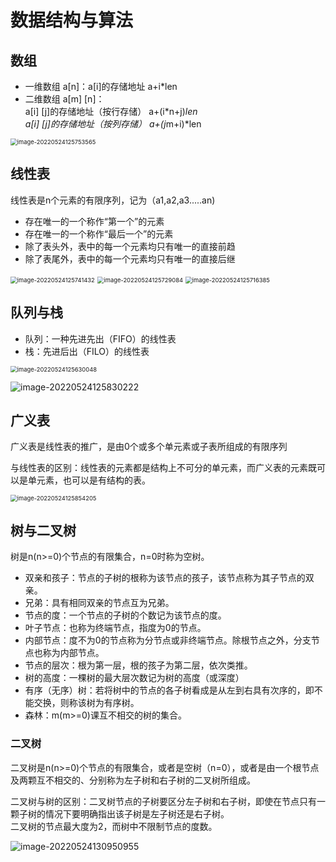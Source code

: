 # 数据结构与算法

 ## 数组

- 一维数组 a[n]：a[i]的存储地址  a+i*len
- 二维数组 a[m] [n]：<br>a[i] [j]的存储地址（按行存储） a+(i*n+j)*len <br>a[i] [j]的存储地址（按列存储） a+(j*m+i)*len

<img src="https://knowledgeimagebed.oss-cn-hangzhou.aliyuncs.com/img/image-20220524125753565.png" alt="image-20220524125753565" style="zoom:67%;" />

## 线性表

线性表是n个元素的有限序列，记为（a1,a2,a3.....an)

- 存在唯一的一个称作“第一个”的元素
- 存在唯一的一个称作“最后一个”的元素
- 除了表头外，表中的每一个元素均只有唯一的直接前趋
- 除了表尾外，表中的每一个元素均只有唯一的直接后继



<img src="https://knowledgeimagebed.oss-cn-hangzhou.aliyuncs.com/img/image-20220524125741432.png" alt="image-20220524125741432" style="zoom:67%;" />

<img src="https://knowledgeimagebed.oss-cn-hangzhou.aliyuncs.com/img/image-20220524125729084.png" alt="image-20220524125729084" style="zoom:67%;" />

<img src="https://knowledgeimagebed.oss-cn-hangzhou.aliyuncs.com/img/image-20220524125716385.png" alt="image-20220524125716385" style="zoom:67%;" />

## 队列与栈

- 队列：一种先进先出（FIFO）的线性表
- 栈：先进后出（FILO）的线性表

<img src="https://knowledgeimagebed.oss-cn-hangzhou.aliyuncs.com/img/image-20220524125630048.png" alt="image-20220524125630048" style="zoom: 67%;" />

![image-20220524125830222](https://knowledgeimagebed.oss-cn-hangzhou.aliyuncs.com/img/image-20220524125830222.png)

## 广义表

广义表是线性表的推广，是由0个或多个单元素或子表所组成的有限序列

与线性表的区别：线性表的元素都是结构上不可分的单元素，而广义表的元素既可以是单元素，也可以是有结构的表。

<img src="https://knowledgeimagebed.oss-cn-hangzhou.aliyuncs.com/img/image-20220524125854205.png" alt="image-20220524125854205" style="zoom:67%;" />

## 树与二叉树

树是n(n>=0)个节点的有限集合，n=0时称为空树。

- 双亲和孩子：节点的子树的根称为该节点的孩子，该节点称为其子节点的双亲。
- 兄弟：具有相同双亲的节点互为兄弟。
- 节点的度：一个节点的子树的个数记为该节点的度。
- 叶子节点：也称为终端节点，指度为0的节点。
- 内部节点：度不为0的节点称为分节点或非终端节点。除根节点之外，分支节点也称为内部节点。
- 节点的层次：根为第一层，根的孩子为第二层，依次类推。
- 树的高度：一棵树的最大层次数记为树的高度（或深度）
- 有序（无序）树：若将树中的节点的各子树看成是从左到右具有次序的，即不能交换，则称该树为有序树。
- 森林：m(m>=0)课互不相交的树的集合。

### 二叉树

二叉树是n(n>=0)个节点的有限集合，或者是空树（n=0），或者是由一个根节点及两颗互不相交的、分别称为左子树和右子树的二叉树所组成。

二叉树与树的区别：二叉树节点的子树要区分左子树和右子树，即使在节点只有一颗子树的情况下要明确指出该子树是左子树还是右子树。<br>二叉树的节点最大度为2，而树中不限制节点的度数。

<img src="https://knowledgeimagebed.oss-cn-hangzhou.aliyuncs.com/img/image-20220524130950955.png" alt="image-20220524130950955"  />




